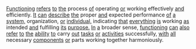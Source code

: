 [Functioning](./functioning.md) [refers](./refers.md) [to](./to.md) [the](./the.md) process [of](./of.md) operating [or](./or.md) working effectively [and](./and.md) efficiently. [It](./it.md) [can](./can.md) [describe](./describe.md) [the](./the.md) proper [and](./and.md) expected performance [of](./of.md) [a](./a.md) [system,](./system.md) organization, [or](./or.md) [individual,](./individual.md) indicating [that](./that.md) [everything](./everything.md) [is](./is.md) working [as](./as.md) intended [and](./and.md) fulfilling [its](./its.md) [purpose.](./purpose.md) [In](./in.md) [a](./a.md) broader sense, [functioning](./functioning.md) [can](./can.md) [also](./also.md) [refer](./refer.md) [to](./to.md) [the](./the.md) [ability](./ability.md) [to](./to.md) carry [out](./out.md) [tasks](./tasks.md) [or](./or.md) [activities](./activities.md) successfully, [with](./with.md) [all](./all.md) necessary [components](./components.md) [or](./or.md) parts working together harmoniously.